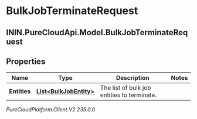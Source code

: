 # BulkJobTerminateRequest

## ININ.PureCloudApi.Model.BulkJobTerminateRequest

## Properties

|Name | Type | Description | Notes|
|------------ | ------------- | ------------- | -------------|
| **Entities** | [**List&lt;BulkJobEntity&gt;**](BulkJobEntity) | The list of bulk job entities to terminate. | |



_PureCloudPlatform.Client.V2 235.0.0_
